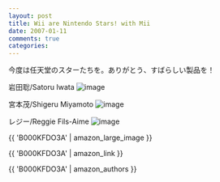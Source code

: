 ```yaml
---
layout: post
title: Wii are Nintendo Stars! with Mii
date: 2007-01-11
comments: true
categories:
---
```



今度は任天堂のスターたちを。ありがとう、すばらしい製品を！

岩田聡/Satoru Iwata
![image](http://img.f.hatena.ne.jp/images/fotolife/k/keyesberry/20070111/20070111181124.jpg)

宮本茂/Shigeru Miyamoto
![image](http://img.f.hatena.ne.jp/images/fotolife/k/keyesberry/20070111/20070111181125.jpg)

レジー/Reggie Fils-Aime
![image](http://img.f.hatena.ne.jp/images/fotolife/k/keyesberry/20070111/20070111181122.jpg)

{{ 'B000KFDO3A' | amazon_large_image }}

{{ 'B000KFDO3A' | amazon_link }}

{{ 'B000KFDO3A' | amazon_authors }}
